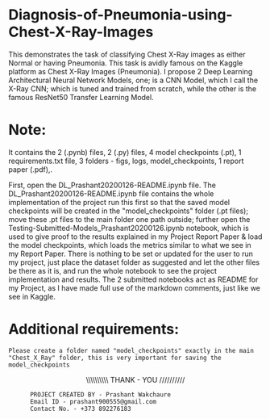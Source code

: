 # Diagnosis-of-Pneumonia-using-Chest-X-Ray-Images
This demonstrates the task of classifying Chest X-Ray images as either Normal or having Pneumonia. This task is avidly famous on the Kaggle platform as Chest X-Ray Images (Pneumonia). I propose 2 Deep Learning Architectural Neural Network Models, one; is a CNN Model, which I call the X-Ray CNN; which is tuned and trained from scratch, while the other is the famous ResNet50 Transfer Learning Model.

# Note: 

It contains the 2 (.pynb) files, 2 (.py) files, 4 model checkpoints (.pt), 1 requirements.txt file, 3 folders - figs, logs, model_checkpoints, 1 report paper (.pdf),.

First, open the DL_Prashant20200126-README.ipynb file.
The DL_Prashant20200126-README.ipynb file contains the whole implementation of the project run this first so that the saved model checkpoints will be created in the "model_checkpoints" folder (.pt files); move these .pt files to the main folder one path outside; further open the Testing-Submitted-Models_Prashant20200126.ipynb notebook, which is used to give proof to the results explained in my Project Report Paper & load the model checkpoints, which loads the metrics similar to what we see in my Report Paper.
There is nothing to be set or updated for the user to run my project, just place the dataset folder as suggested and let the other files be there as it is, and run the whole notebook to see the project implementation and results. The 2 submitted notebooks act as README for my Project, as I have made full use of the markdown comments, just like we see in Kaggle.

# Additional requirements:

    Please create a folder named "model_checkpoints" exactly in the main "Chest_X_Ray" folder, this is very important for saving the model_checkpoints

<p align="center"> \\\\\\\\\\ THANK - YOU ////////// </p>

          PROJECT CREATED BY - Prashant Wakchaure
          Email ID - prashant900555@gmail.com
          Contact No. - +373 892276183
